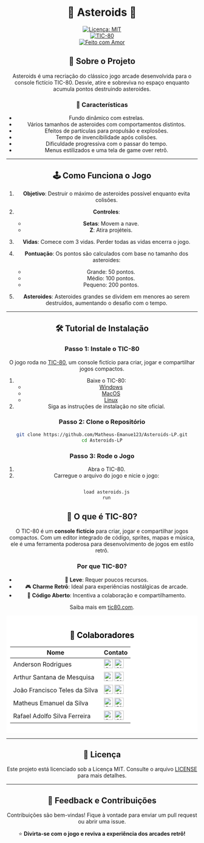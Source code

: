 <div align="center">

# 🌌 **Asteroids** 🚀

[![Licença: MIT](https://img.shields.io/badge/Licen%C3%A7a-MIT-blue.svg)](https://opensource.org/licenses/MIT)  
[![TIC-80](https://img.shields.io/badge/TIC--80-Fantasy%20Console-orange)](https://tic80.com)  
[![Feito com Amor](https://img.shields.io/badge/Feito%20com-%E2%9D%A4-red)](https://github.com/Matheus-Emanue123/Asteroids-LP)  

## 📖 **Sobre o Projeto**

Asteroids é uma recriação do clássico jogo arcade desenvolvida para o console fictício TIC-80. Desvie, atire e sobreviva no espaço enquanto acumula pontos destruindo asteroides.

### 🌟 **Características**
- Fundo dinâmico com estrelas.
- Vários tamanhos de asteroides com comportamentos distintos.
- Efeitos de partículas para propulsão e explosões.
- Tempo de invencibilidade após colisões.
- Dificuldade progressiva com o passar do tempo.
- Menus estilizados e uma tela de game over retrô.

---

## 🕹️ **Como Funciona o Jogo**

1. **Objetivo**: Destruir o máximo de asteroides possível enquanto evita colisões.
2. **Controles**:
    - **Setas**: Movem a nave.
    - **Z**: Atira projéteis.
3. **Vidas**: Comece com 3 vidas. Perder todas as vidas encerra o jogo.
4. **Pontuação**: Os pontos são calculados com base no tamanho dos asteroides:
    - Grande: 50 pontos.
    - Médio: 100 pontos.
    - Pequeno: 200 pontos.

5. **Asteroides**: Asteroides grandes se dividem em menores ao serem destruídos, aumentando o desafio com o tempo.

---

## 🛠️ **Tutorial de Instalação**

### Passo 1: Instale o TIC-80
O jogo roda no [TIC-80](https://tic80.com/), um console fictício para criar, jogar e compartilhar jogos compactos.

1. Baixe o TIC-80:
    - [Windows](https://tic80.com/#windows)
    - [MacOS](https://tic80.com/#macos)
    - [Linux](https://tic80.com/#linux)
2. Siga as instruções de instalação no site oficial.

### Passo 2: Clone o Repositório
```bash
git clone https://github.com/Matheus-Emanue123/Asteroids-LP.git
cd Asteroids-LP
```

### Passo 3: Rode o Jogo
1. Abra o TIC-80.
2. Carregue o arquivo do jogo e nicie o jogo:
    ```bash
    
    load asteroids.js
    run
## 🌌 **O que é TIC-80?**
O TIC-80 é um **console fictício** para criar, jogar e compartilhar jogos compactos. Com um editor integrado de código, sprites, mapas e música, ele é uma ferramenta poderosa para desenvolvimento de jogos em estilo retrô.

### **Por que TIC-80?**
- 💾 **Leve**: Requer poucos recursos.
- 🎮 **Charme Retrô**: Ideal para experiências nostálgicas de arcade.
- 📜 **Código Aberto**: Incentiva a colaboração e compartilhamento.

Saiba mais em [tic80.com](https://tic80.com).

<div style="background-color:white; color:black; padding: 10px;">

## 👥 **Colaboradores**

| Nome                          | Contato                                                                                                                                                          |
|-------------------------------|------------------------------------------------------------------------------------------------------------------------------------------------------------------|
| Anderson Rodrigues            | [<img src="https://cdn.jsdelivr.net/npm/simple-icons@latest/icons/gmail.svg" width="24" alt="Gmail">](mailto:andersonifnmg.info@gmail.com) [<img src="https://cdn.jsdelivr.net/npm/simple-icons@latest/icons/github.svg" width="24" alt="GitHub">](https://github.com/AndersonR-S) |
| Arthur Santana de Mesquisa    | [<img src="https://cdn.jsdelivr.net/npm/simple-icons@latest/icons/gmail.svg" width="24" alt="Gmail">](mailto:arthur.santana.mesquita@gmail.com) [<img src="https://cdn.jsdelivr.net/npm/simple-icons@latest/icons/github.svg" width="24" alt="GitHub">](https://github.com/Rutrama) |
| João Francisco Teles da Silva | [<img src="https://cdn.jsdelivr.net/npm/simple-icons@latest/icons/gmail.svg" width="24" alt="Gmail">](mailto:joaoteles0505@gmail.com) [<img src="https://cdn.jsdelivr.net/npm/simple-icons@latest/icons/github.svg" width="24" alt="GitHub">](https://github.com/joaofranciscoteles) |
| Matheus Emanuel da Silva      | [<img src="https://cdn.jsdelivr.net/npm/simple-icons@latest/icons/gmail.svg" width="24" alt="Gmail">](mailto:memanuel643@gmail.com) [<img src="https://cdn.jsdelivr.net/npm/simple-icons@latest/icons/github.svg" width="24" alt="GitHub">](https://github.com/Matheus-Emanue123) |
| Rafael Adolfo Silva Ferreira  | [<img src="https://cdn.jsdelivr.net/npm/simple-icons@latest/icons/gmail.svg" width="24" alt="Gmail">](mailto:rafael.ferreira11.98@gmail.com) [<img src="https://cdn.jsdelivr.net/npm/simple-icons@latest/icons/github.svg" width="24" alt="GitHub">](https://github.com/Radsfer) |

</div>

---

## 📜 **Licença**
Este projeto está licenciado sob a Licença MIT. Consulte o arquivo [LICENSE](LICENSE) para mais detalhes.

---

## 🎉 **Feedback e Contribuições**

Contribuições são bem-vindas! Fique à vontade para enviar um pull request ou abrir uma issue.

⭐ **Divirta-se com o jogo e reviva a experiência dos arcades retrô!**

</div>
